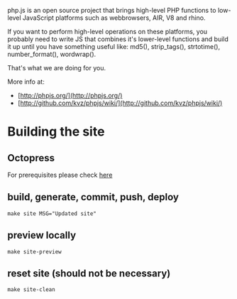 php.js is an open source project that brings high-level PHP
functions to low-level JavaScript platforms such as webbrowsers,
  AIR, V8 and rhino.

If you want to perform high-level operations on these platforms,
you probably need to write JS that combines it's lower-level
functions and build it up until you have something useful like:
md5(), strip_tags(), strtotime(), number_format(), wordwrap().

That's what we are doing for you.

More info at:

- [http://phpjs.org/](http://phpjs.org/)
- [http://github.com/kvz/phpjs/wiki/](http://github.com/kvz/phpjs/wiki/)

# Building the site

## Octopress

For prerequisites please check [here](http://kvz.io/blog/2012/09/25/blog-with-octopress/)

## build, generate, commit, push, deploy
```shell
make site MSG="Updated site"
```

## preview locally
```shell
make site-preview
```

## reset site (should not be necessary)
```shell
make site-clean
```